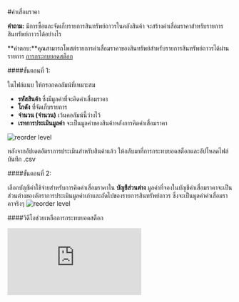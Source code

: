 <!-- add-breadcrumbs -->
#ค่าเสื่อมราคา

**คำถาม:** มีการซื้อและจัดเก็บรายการสินทรัพย์ถาวรในคลังสินค้า จะสร้างค่าเสื่อมราคาสำหรับรายการสินทรัพย์ถาวรได้อย่างไร

**คำตอบ:**คุณสามารถโพสต์รายการค่าเสื่อมราคาของสินทรัพย์สำหรับรายการสินทรัพย์ถาวรได้ผ่านรายการ [การกระทบยอดสต็อก](/docs/user/manual/th/stock/opening-stock.html)

####ขั้นตอนที่ 1:

ในไฟล์แนบ ให้กรอกคอลัมน์ที่เหมาะสม

- **รหัสสินค้า** ซึ่งมีมูลค่าที่จะคิดค่าเสื่อมราคา
- **โกดัง** ที่จัดเก็บรายการ
- **จำนวน (จำนวน)** เว้นคอลัมน์นี้ว่างไว้
- **เรทการประเมินมูลค่า** จะเป็นมูลค่าของสินค้าหลังการคิดค่าเสื่อมราคา

<img alt="reorder level" class="screenshot" src="{{docs_base_url}}/assets/img/articles/fixed-asset-dep-1.gif">

หลังจากอัปเดตอัตราการประเมินสำหรับสินค้าแล้ว ให้กลับมาที่การกระทบยอดสต็อกและอัปโหลดไฟล์บันทึก .csv

####ขั้นตอนที่ 2:

เลือกบัญชีค่าใช้จ่ายสำหรับการคิดค่าเสื่อมราคาใน **บัญชีส่วนต่าง** มูลค่าที่จองในบัญชีค่าเสื่อมราคาจะเป็นส่วนต่างของอัตราการประเมินมูลค่าเก่าและถัดไปของรายการสินทรัพย์ถาวร ซึ่งจะเป็นมูลค่าค่าเสื่อมราคาจริงๆ
<img alt="reorder level" class="screenshot" src="{{docs_base_url}}/assets/img/articles/fixed-asset-dep-2.png">

####วิดีโอช่วยเหลือการกระทบยอดสต็อก

<div class="embed-container">
    <iframe src="https://www.youtube.com/embed/0yPgrtfeCTs" frameborder="0" allowfullscreen></iframe>
</div>